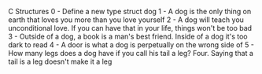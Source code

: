 C Structures
0 - Define a new type struct dog
1 - A dog is the only thing on earth that loves you more than you love yourself
2 - A dog will teach you unconditional love. If you can have that in your life, things won't be too bad
3 -  Outside of a dog, a book is a man's best friend. Inside of a dog it's too dark to read
4 - A door is what a dog is perpetually on the wrong side of
5 - How many legs does a dog have if you call his tail a leg? Four. Saying that a tail is a leg doesn't make it a leg
